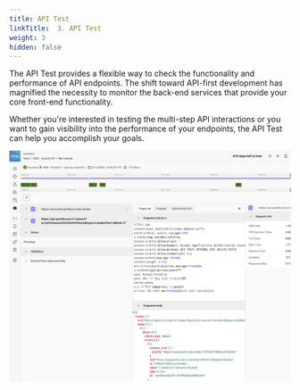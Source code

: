 ```yaml
---
title: API Test
linkTitle:  3. API Test
weight: 3
hidden: false
---
```


The API Test provides a flexible way to check the functionality and performance of API endpoints. The shift toward API-first development has magnified the necessity to monitor the back-end services that provide your core front-end functionality.

Whether you're interested in testing the multi-step API interactions or you want to gain visibility into the performance of your endpoints, the API Test can help you accomplish your goals.

![API test result](../img/api-test-result.png)
